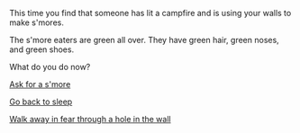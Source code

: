 This time you find that someone has lit a campfire and is using your walls to make s'mores.

The s'more eaters are green all over. They have green hair, green noses, and green shoes.

What do you do now?

[Ask for a s'more](smore-eating/delicious.md)

[Go back to sleep](../marshmallow.md)

[Walk away in fear through a hole in the wall](../../explore-outside/explore-outside.md)
